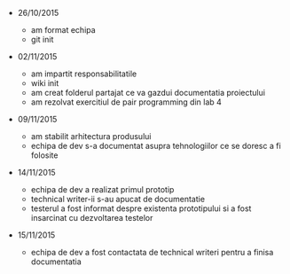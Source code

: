 * 26/10/2015
  * am format echipa
  * git init

* 02/11/2015
  * am impartit responsabilitatile
  * wiki init
  * am creat folderul partajat ce va gazdui documentatia proiectului
  * am rezolvat exercitiul de pair programming din lab 4

* 09/11/2015
  * am stabilit arhitectura produsului
  * echipa de dev s-a documentat asupra tehnologiilor ce se doresc a fi folosite

* 14/11/2015
  * echipa de dev a realizat primul prototip
  * technical writer-ii s-au apucat de documentatie
  * testerul a fost informat despre existenta prototipului si a fost insarcinat cu dezvoltarea testelor

* 15/11/2015
  * echipa de dev a fost contactata de technical writeri pentru a finisa documentatia
